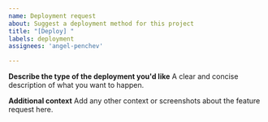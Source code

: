 ```yaml
---
name: Deployment request
about: Suggest a deployment method for this project
title: "[Deploy] "
labels: deployment
assignees: 'angel-penchev'

---
```


**Describe the type of the deployment you'd like**
A clear and concise description of what you want to happen.

**Additional context**
Add any other context or screenshots about the feature request here.
